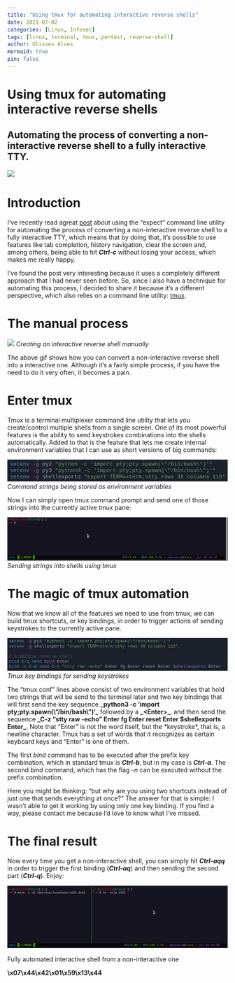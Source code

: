 ```yaml
---
title: "Using tmux for automating interactive reverse shells"
date: 2021-07-02
categories: [Linux, Infosec]
tags: [linux, terminal, tmux, pentest, reverse-shell]
author: Ulisses Alves
mermaid: true
pin: false
---
```


# Using tmux for automating interactive reverse shells

## Automating the process of converting a non-interactive reverse shell to a fully interactive TTY.

![](/assets/img/1270/1*NRbYPaweiL76Qh-RIFCY5g.png)

# Introduction

I’ve recently read agreat [post](https://blog.polverari.com.br/en/posts/full-auto-interactive-tty/) about using the “expect” command line utility for automating the process of converting a non-interactive reverse shell to a fully interactive TTY, which means that by doing that, it’s possible to use features like tab completion, history navigation, clear the screen and, among others, being able to hit **_Ctrl-c_** without losing your access, which makes me really happy.

I’ve found the post very interesting because it uses a completely different approach that I had never seen before. So, since I also have a technique for automating this process, I decided to share it because it’s a different perspective, which also relies on a command line utility: [tmux](https://github.com/tmux/tmux/wiki).

# The manual process

![](/assets/img/1400/1*oOdObCxGdkI6y2ogdF-Zdw.gif)
_Creating an interactive reverse shell manually_

The above gif shows how you can convert a non-interactive reverse shell into a interactive one. Although it’s a fairly simple process, if you have the need to do it very often, it becomes a pain.

# Enter tmux

Tmux is a terminal multiplexer command line utility that lets you create/control multiple shells from a single screen. One of its most powerful features is the ability to send keystrokes combinations into the shells automatically. Added to that is the feature that lets me create internal environment variables that I can use as short versions of big commands:

![](/assets/img/202273146628890-1*_e4dvKKDBEcKG4Qsm-QIKQ.png)
_Command strings being stored as environment variables_

Now I can simply open tmux command prompt and send one of those strings into the currently active tmux pane:

![](/assets/img/206062070718805-1*7oi2fFbRNkF9aRkkk89Lnw.gif)
_Sending strings into shells using tmux_

# The magic of tmux automation

Now that we know all of the features we need to use from tmux, we can build tmux shortcuts, or key bindings, in order to trigger actions of sending keystrokes to the currently active pane.

![](/assets/img/30017873620209-1*H_zhGZ35Hza9TgdlsLz3uA.png)
_Tmux key bindings for sending keystrokes_

The “tmux.conf” lines above consist of two environment variables that hold two strings that will be send to the terminal later and two key bindings that will first send the key sequence **\_python3 -c ‘import pty;pty.spawn(\\”/bin/bash\\”)’\_** followed by a **\_\<Enter\>\_**, and then send the sequence **\_C-z “stty raw -echo” Enter fg Enter reset Enter $shellexports Enter\_**. Note that “Enter” is not the word itself, but the \*keystroke\*, that is, a newline character. Tmux has a set of words that it recognizes as certain keyboard keys and “Enter” is one of them.

The first _bind_ command has to be executed after the prefix key combination, which in standard tmux is **_Ctrl-b_**, but in my case is **_Ctrl-a_**. The second _bind_ command, which has the flag _\-n_ can be executed without the prefix combination.

Here you might be thinking: “but why are you using two shortcuts instead of just one that sends everything at once?” The answer for that is simple: I wasn’t able to get it working by using only one key binding. If you find a way, please contact me because I’d love to know what I’ve missed.

# The final result

Now every time you get a non-interactive shell, you can simply hit **_Ctrl-aqq_** in order to trigger the first binding (**_Ctrl-aq_**) and then sending the second part (**_Ctrl-q_**). Enjoy:

![](/assets/img/204721341810793-1*m6JNfZPRqZ6B5ahCfP2CMQ.gif)

Fully automated interactive shell from a non-interactive one

**\\x07\\x44\\x42\\x01\\x59\\x13\\x44**
